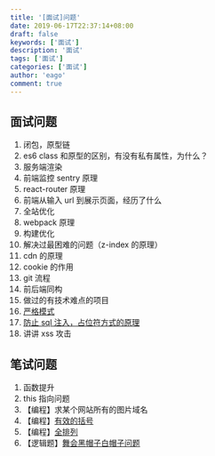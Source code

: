 ```yaml
---
title: '[面试]问题'
date: 2019-06-17T22:37:14+08:00
draft: false
keywords: ['面试']
description: '面试'
tags: ['面试']
categories: ['面试']
author: 'eago'
comment: true
---
```


## 面试问题

1. 闭包，原型链
2. es6 class 和原型的区别，有没有私有属性，为什么？
3. 服务端渲染
4. 前端监控 sentry 原理
5. react-router 原理
6. 前端从输入 url 到展示页面，经历了什么
7. 全站优化
8. webpack 原理
9. 构建优化
10. 解决过最困难的问题（z-index 的原理）
11. cdn 的原理
12. cookie 的作用
13. git 流程
14. 前后端同构
15. 做过的有技术难点的项目
16. [严格模式](https://www.zhihu.com/question/26160868)
17. [防止 sql 注入，占位符方式的原理](https://my.oschina.net/u/860267/blog/761167)
18. 讲讲 xss 攻击

## 笔试问题

1. 函数提升
2. this 指向问题
3. 【编程】求某个网站所有的图片域名
4. 【编程】[有效的括号](https://juejin.im/post/5b7a7f56f265da433e794656)
5. 【编程】[全排列](https://blog.csdn.net/u013309870/article/details/68941284)
6. 【逻辑题】[舞会黑帽子白帽子问题](https://www.zhihu.com/question/26160868)
